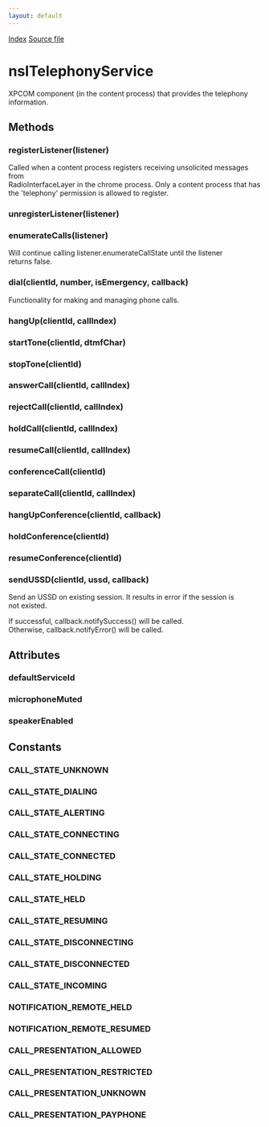 ```yaml
---
layout: default
---
```

<div id='links'><a href="../index.html">Index</a>
<a href="http://dxr.mozilla.org/mozilla-central/source/dom/telephony/nsITelephonyService.idl">Source file</a>
</div>

# nsITelephonyService #
  
XPCOM component (in the content process) that provides the telephony  
information.  
  

## Methods ##

### registerListener(listener) ###
  
Called when a content process registers receiving unsolicited messages from  
RadioInterfaceLayer in the chrome process. Only a content process that has  
the 'telephony' permission is allowed to register.  
  

### unregisterListener(listener) ###

### enumerateCalls(listener) ###
  
Will continue calling listener.enumerateCallState until the listener  
returns false.  
  

### dial(clientId, number, isEmergency, callback) ###
  
Functionality for making and managing phone calls.  
  

### hangUp(clientId, callIndex) ###

### startTone(clientId, dtmfChar) ###

### stopTone(clientId) ###

### answerCall(clientId, callIndex) ###

### rejectCall(clientId, callIndex) ###

### holdCall(clientId, callIndex) ###

### resumeCall(clientId, callIndex) ###

### conferenceCall(clientId) ###

### separateCall(clientId, callIndex) ###

### hangUpConference(clientId, callback) ###

### holdConference(clientId) ###

### resumeConference(clientId) ###

### sendUSSD(clientId, ussd, callback) ###
  
Send an USSD on existing session. It results in error if the session is  
not existed.  
  
If successful, callback.notifySuccess() will be called.  
Otherwise, callback.notifyError() will be called.  
  

## Attributes ##

### defaultServiceId ###

### microphoneMuted ###

### speakerEnabled ###

## Constants ##

### CALL_STATE_UNKNOWN ###

### CALL_STATE_DIALING ###

### CALL_STATE_ALERTING ###

### CALL_STATE_CONNECTING ###

### CALL_STATE_CONNECTED ###

### CALL_STATE_HOLDING ###

### CALL_STATE_HELD ###

### CALL_STATE_RESUMING ###

### CALL_STATE_DISCONNECTING ###

### CALL_STATE_DISCONNECTED ###

### CALL_STATE_INCOMING ###

### NOTIFICATION_REMOTE_HELD ###

### NOTIFICATION_REMOTE_RESUMED ###

### CALL_PRESENTATION_ALLOWED ###

### CALL_PRESENTATION_RESTRICTED ###

### CALL_PRESENTATION_UNKNOWN ###

### CALL_PRESENTATION_PAYPHONE ###
